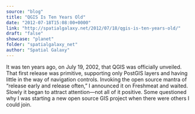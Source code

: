 ```yaml
---
source: "blog"
title: "QGIS Is Ten Years Old"
date: "2012-07-18T15:08:00+0000"
link: "http://spatialgalaxy.net/2012/07/18/qgis-is-ten-years-old/"
draft: "false"
showcase: "planet"
folder: "spatialgalaxy_net"
author: "Spatial Galaxy"
---
```


It was ten years ago, on July 19, 2002, that QGIS was officially unveiled. That first release was primitive, supporting only PostGIS layers and having little in the way of navigation controls. Invoking the open source mantra of &ldquo;release early and release often,&rdquo; I announced it on Freshmeat and waited.
Slowly it began to attract attention&mdash;not all of it positive. Some questioned why I was starting a new open source GIS project when there were others I could join.
